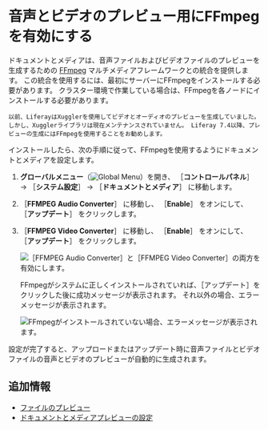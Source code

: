 # 音声とビデオのプレビュー用にFFmpegを有効にする

ドキュメントとメディアは、音声ファイルおよびビデオファイルのプレビューを生成するための [FFmpeg](http://ffmpeg.org/) マルチメディアフレームワークとの統合を提供します。 この統合を使用するには、最初にサーバーにFFmpegをインストールする必要があります。 クラスター環境で作業している場合は、FFmpegを各ノードにインストールする必要があります。

```{note}
以前、LiferayはXugglerを使用してビデオとオーディオのプレビューを生成していました。 しかし、Xugglerライブラリは現在メンテナンスされていません。 Liferay 7.4以降、プレビューの生成にはFFmpegを使用することをお勧めします。
```

インストールしたら、次の手順に従って、FFmpegを使用するようにドキュメントとメディアを設定します。

1. **グローバルメニュー**（![Global Menu](../../../images/icon-applications-menu.png)）を開き、 ［**コントロールパネル**］ &rarr; ［**システム設定**］ &rarr; ［**ドキュメントとメディア**］ に移動します。

1. ［**FFMPEG Audio Converter**］ に移動し、 ［**Enable**］ をオンにして、 ［**アップデート**］ をクリックします。

1. ［**FFMPEG Video Converter**］ に移動し、 ［**Enable**］ をオンにして、 ［**アップデート**］ をクリックします。

   ![［FFMPEG Audio Converter］と［FFMPEG Video Converter］の両方を有効にします。](./enabling-ffmpeg-for-audio-and-video-previews/images/01.png)

   FFmpegがシステムに正しくインストールされていれば、［アップデート］をクリックした後に成功メッセージが表示されます。 それ以外の場合、エラーメッセージが表示されます。

   ![FFmpegがインストールされていない場合、エラーメッセージが表示されます。](./enabling-ffmpeg-for-audio-and-video-previews/images/02.png)

設定が完了すると、アップロードまたはアップデート時に音声ファイルとビデオファイルの音声とビデオのプレビューが自動的に生成されます。

<a name="追加情報" />

## 追加情報

* [ファイルのプレビュー](../uploading-and-managing/previewing-files.md)
* [ドキュメントとメディアプレビューの設定](./configuring-documents-and-media-previews.md)
